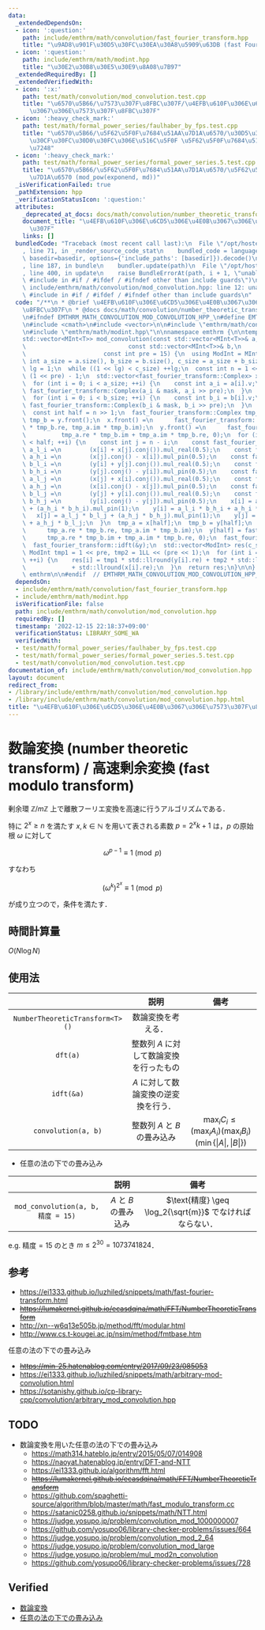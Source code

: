 ```yaml
---
data:
  _extendedDependsOn:
  - icon: ':question:'
    path: include/emthrm/math/convolution/fast_fourier_transform.hpp
    title: "\u9AD8\u901F\u30D5\u30FC\u30EA\u30A8\u5909\u63DB (fast Fourier transform)"
  - icon: ':question:'
    path: include/emthrm/math/modint.hpp
    title: "\u30E2\u30B8\u30E5\u30E9\u8A08\u7B97"
  _extendedRequiredBy: []
  _extendedVerifiedWith:
  - icon: ':x:'
    path: test/math/convolution/mod_convolution.test.cpp
    title: "\u6570\u5B66/\u7573\u307F\u8FBC\u307F/\u4EFB\u610F\u306E\u6CD5\u306E\u4E0B\
      \u3067\u306E\u7573\u307F\u8FBC\u307F"
  - icon: ':heavy_check_mark:'
    path: test/math/formal_power_series/faulhaber_by_fps.test.cpp
    title: "\u6570\u5B66/\u5F62\u5F0F\u7684\u51AA\u7D1A\u6570/\u30D5\u30A1\u30A6\u30EB\
      \u30CF\u30FC\u30D0\u30FC\u306E\u516C\u5F0F \u5F62\u5F0F\u7684\u51AA\u7D1A\u6570\
      \u7248"
  - icon: ':heavy_check_mark:'
    path: test/math/formal_power_series/formal_power_series.5.test.cpp
    title: "\u6570\u5B66/\u5F62\u5F0F\u7684\u51AA\u7D1A\u6570/\u5F62\u5F0F\u7684\u51AA\
      \u7D1A\u6570 (mod_pow(exponend, md))"
  _isVerificationFailed: true
  _pathExtension: hpp
  _verificationStatusIcon: ':question:'
  attributes:
    _deprecated_at_docs: docs/math/convolution/number_theoretic_transform.md
    document_title: "\u4EFB\u610F\u306E\u6CD5\u306E\u4E0B\u3067\u306E\u7573\u307F\u8FBC\
      \u307F"
    links: []
  bundledCode: "Traceback (most recent call last):\n  File \"/opt/hostedtoolcache/Python/3.9.16/x64/lib/python3.9/site-packages/onlinejudge_verify/documentation/build.py\"\
    , line 71, in _render_source_code_stat\n    bundled_code = language.bundle(stat.path,\
    \ basedir=basedir, options={'include_paths': [basedir]}).decode()\n  File \"/opt/hostedtoolcache/Python/3.9.16/x64/lib/python3.9/site-packages/onlinejudge_verify/languages/cplusplus.py\"\
    , line 187, in bundle\n    bundler.update(path)\n  File \"/opt/hostedtoolcache/Python/3.9.16/x64/lib/python3.9/site-packages/onlinejudge_verify/languages/cplusplus_bundle.py\"\
    , line 400, in update\n    raise BundleErrorAt(path, i + 1, \"unable to process\
    \ #include in #if / #ifdef / #ifndef other than include guards\")\nonlinejudge_verify.languages.cplusplus_bundle.BundleErrorAt:\
    \ include/emthrm/math/convolution/mod_convolution.hpp: line 12: unable to process\
    \ #include in #if / #ifdef / #ifndef other than include guards\n"
  code: "/**\n * @brief \u4EFB\u610F\u306E\u6CD5\u306E\u4E0B\u3067\u306E\u7573\u307F\
    \u8FBC\u307F\n * @docs docs/math/convolution/number_theoretic_transform.md\n */\n\
    \n#ifndef EMTHRM_MATH_CONVOLUTION_MOD_CONVOLUTION_HPP_\n#define EMTHRM_MATH_CONVOLUTION_MOD_CONVOLUTION_HPP_\n\
    \n#include <cmath>\n#include <vector>\n\n#include \"emthrm/math/convolution/fast_fourier_transform.hpp\"\
    \n#include \"emthrm/math/modint.hpp\"\n\nnamespace emthrm {\n\ntemplate <int T>\n\
    std::vector<MInt<T>> mod_convolution(const std::vector<MInt<T>>& a,\n        \
    \                             const std::vector<MInt<T>>& b,\n               \
    \                      const int pre = 15) {\n  using ModInt = MInt<T>;\n  const\
    \ int a_size = a.size(), b_size = b.size(), c_size = a_size + b_size - 1;\n  int\
    \ lg = 1;\n  while ((1 << lg) < c_size) ++lg;\n  const int n = 1 << lg, mask =\
    \ (1 << pre) - 1;\n  std::vector<fast_fourier_transform::Complex> x(n), y(n);\n\
    \  for (int i = 0; i < a_size; ++i) {\n    const int a_i = a[i].v;\n    x[i] =\
    \ fast_fourier_transform::Complex(a_i & mask, a_i >> pre);\n  }\n  fast_fourier_transform::dft(&x);\n\
    \  for (int i = 0; i < b_size; ++i) {\n    const int b_i = b[i].v;\n    y[i] =\
    \ fast_fourier_transform::Complex(b_i & mask, b_i >> pre);\n  }\n  fast_fourier_transform::dft(&y);\n\
    \  const int half = n >> 1;\n  fast_fourier_transform::Complex tmp_a = x.front(),\
    \ tmp_b = y.front();\n  x.front() =\n      fast_fourier_transform::Complex(tmp_a.re\
    \ * tmp_b.re, tmp_a.im * tmp_b.im);\n  y.front() =\n      fast_fourier_transform::Complex(\n\
    \          tmp_a.re * tmp_b.im + tmp_a.im * tmp_b.re, 0);\n  for (int i = 1; i\
    \ < half; ++i) {\n    const int j = n - i;\n    const fast_fourier_transform::Complex\
    \ a_l_i =\n        (x[i] + x[j].conj()).mul_real(0.5);\n    const fast_fourier_transform::Complex\
    \ a_h_i =\n        (x[j].conj() - x[i]).mul_pin(0.5);\n    const fast_fourier_transform::Complex\
    \ b_l_i =\n        (y[i] + y[j].conj()).mul_real(0.5);\n    const fast_fourier_transform::Complex\
    \ b_h_i =\n        (y[j].conj() - y[i]).mul_pin(0.5);\n    const fast_fourier_transform::Complex\
    \ a_l_j =\n        (x[j] + x[i].conj()).mul_real(0.5);\n    const fast_fourier_transform::Complex\
    \ a_h_j =\n        (x[i].conj() - x[j]).mul_pin(0.5);\n    const fast_fourier_transform::Complex\
    \ b_l_j =\n        (y[j] + y[i].conj()).mul_real(0.5);\n    const fast_fourier_transform::Complex\
    \ b_h_j =\n        (y[i].conj() - y[j]).mul_pin(0.5);\n    x[i] = a_l_i * b_l_i\
    \ + (a_h_i * b_h_i).mul_pin(1);\n    y[i] = a_l_i * b_h_i + a_h_i * b_l_i;\n \
    \   x[j] = a_l_j * b_l_j + (a_h_j * b_h_j).mul_pin(1);\n    y[j] = a_l_j * b_h_j\
    \ + a_h_j * b_l_j;\n  }\n  tmp_a = x[half];\n  tmp_b = y[half];\n  x[half] = fast_fourier_transform::Complex(\n\
    \      tmp_a.re * tmp_b.re, tmp_a.im * tmp_b.im);\n  y[half] = fast_fourier_transform::Complex(\n\
    \      tmp_a.re * tmp_b.im + tmp_a.im * tmp_b.re, 0);\n  fast_fourier_transform::idft(&x);\n\
    \  fast_fourier_transform::idft(&y);\n  std::vector<ModInt> res(c_size);\n  const\
    \ ModInt tmp1 = 1 << pre, tmp2 = 1LL << (pre << 1);\n  for (int i = 0; i < c_size;\
    \ ++i) {\n    res[i] = tmp1 * std::llround(y[i].re) + tmp2 * std::llround(x[i].im)\n\
    \             + std::llround(x[i].re);\n  }\n  return res;\n}\n\n}  // namespace\
    \ emthrm\n\n#endif  // EMTHRM_MATH_CONVOLUTION_MOD_CONVOLUTION_HPP_\n"
  dependsOn:
  - include/emthrm/math/convolution/fast_fourier_transform.hpp
  - include/emthrm/math/modint.hpp
  isVerificationFile: false
  path: include/emthrm/math/convolution/mod_convolution.hpp
  requiredBy: []
  timestamp: '2022-12-15 22:18:37+09:00'
  verificationStatus: LIBRARY_SOME_WA
  verifiedWith:
  - test/math/formal_power_series/faulhaber_by_fps.test.cpp
  - test/math/formal_power_series/formal_power_series.5.test.cpp
  - test/math/convolution/mod_convolution.test.cpp
documentation_of: include/emthrm/math/convolution/mod_convolution.hpp
layout: document
redirect_from:
- /library/include/emthrm/math/convolution/mod_convolution.hpp
- /library/include/emthrm/math/convolution/mod_convolution.hpp.html
title: "\u4EFB\u610F\u306E\u6CD5\u306E\u4E0B\u3067\u306E\u7573\u307F\u8FBC\u307F"
---
```

# 数論変換 (number theoretic transform) / 高速剰余変換 (fast modulo transform)

剰余環 $\mathbb{Z} / m\mathbb{Z}$ 上で離散フーリエ変換を高速に行うアルゴリズムである．

特に $2^x \geq n$ を満たす $x, k \in \mathbb{N}$ を用いて表される素数 $p = 2^x k + 1$ は，$p$ の原始根 $\omega$ に対して

$$
  \omega^{p - 1} \equiv 1 \pmod{p}
$$

すなわち

$$
  (\omega^k)^{2^x} \equiv 1 \pmod{p}
$$

が成り立つので，条件を満たす．


## 時間計算量

$O(N\log{N})$


## 使用法

||説明|備考|
|:--:|:--:|:--:|
|`NumberTheoreticTransform<T>()`|数論変換を考える．||
|`dft(a)`|整数列 $A$ に対して数論変換を行ったもの||
|`idft(&a)`|$A$ に対して数論変換の逆変換を行う．||
|`convolution(a, b)`|整数列 $A$ と $B$ の畳み込み|$\max_i{C_i} \leq (\max_i{A_i})(\max_i{B_i})(\min \lbrace \lvert A \rvert, \lvert B \rvert \rbrace)$|

- 任意の法の下での畳み込み

||説明|備考|
|:--:|:--:|:--:|
|`mod_convolution(a, b, 精度 = 15)`|$A$ と $B$ の畳み込み|$\text{精度} \geq \log_2{\sqrt{m}}$ でなければならない．|

e.g. $\text{精度} = 15$ のとき $m \leq 2^{30} = 1073741824$．


## 参考

- https://ei1333.github.io/luzhiled/snippets/math/fast-fourier-transform.html
- ~~https://lumakernel.github.io/ecasdqina/math/FFT/NumberTheoreticTransform~~
- http://xn--w6q13e505b.jp/method/fft/modular.html
- http://www.cs.t-kougei.ac.jp/nsim/method/fmtbase.htm

任意の法の下での畳み込み
- ~~https://min-25.hatenablog.com/entry/2017/09/23/085053~~
- https://ei1333.github.io/luzhiled/snippets/math/arbitrary-mod-convolution.html
- https://sotanishy.github.io/cp-library-cpp/convolution/arbitrary_mod_convolution.hpp


## TODO

- 数論変換を用いた任意の法の下での畳み込み
  - https://math314.hateblo.jp/entry/2015/05/07/014908
  - https://naoyat.hatenablog.jp/entry/DFT-and-NTT
  - https://ei1333.github.io/algorithm/fft.html
  - ~~https://lumakernel.github.io/ecasdqina/math/FFT/NumberTheoreticTransform~~
  - https://github.com/spaghetti-source/algorithm/blob/master/math/fast_modulo_transform.cc
  - https://satanic0258.github.io/snippets/math/NTT.html
  - https://judge.yosupo.jp/problem/convolution_mod_1000000007
  - https://github.com/yosupo06/library-checker-problems/issues/664
  - https://judge.yosupo.jp/problem/convolution_mod_2_64
  - https://judge.yosupo.jp/problem/convolution_mod_large
  - https://judge.yosupo.jp/problem/mul_mod2n_convolution
  - https://github.com/yosupo06/library-checker-problems/issues/728


## Verified

- [数論変換](https://judge.yosupo.jp/submission/3591)
- [任意の法の下での畳み込み](https://atcoder.jp/contests/atc001/submissions/25084524)
